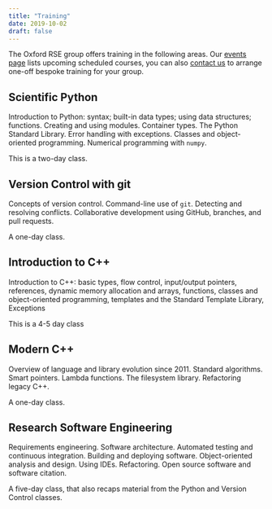 ```yaml
---
title: "Training"
date: 2019-10-02
draft: false
---
```


The Oxford RSE group offers training in the following areas. Our [events page](https://www.rse.ox.ac.uk/events/) lists upcoming scheduled courses, you can also [contact us](https://www.rse.ox.ac.uk/contact/) to arrange one-off bespoke training for your group.

## Scientific Python

Introduction to Python: syntax; built-in data types; using data structures; functions. Creating and using modules. Container types. The Python Standard Library. Error handling with exceptions. Classes and object-oriented programming. Numerical programming with `numpy`.

This is a two-day class.

## Version Control with git

Concepts of version control. Command-line use of `git`. Detecting and resolving conflicts. Collaborative development using GitHub, branches, and pull requests.

A one-day class.

## Introduction to C++

Introduction to C++: basic types, flow control, input/output pointers, references, dynamic memory allocation and arrays, functions, classes and object-oriented programming, templates and the Standard Template Library, Exceptions

This is a 4-5 day class

## Modern C++

Overview of language and library evolution since 2011. Standard algorithms. Smart pointers. Lambda functions. The filesystem library. Refactoring legacy C++.

A one-day class.

## Research Software Engineering

Requirements engineering. Software architecture. Automated testing and continuous integration. Building and deploying software. Object-oriented analysis and design. Using IDEs. Refactoring. Open source software and software citation.

A five-day class, that also recaps material from the Python and Version Control classes.
